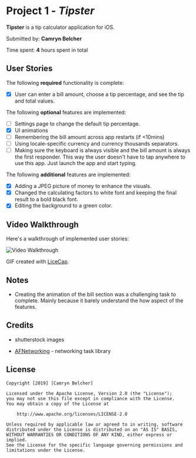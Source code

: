 # Project 1 - *Tipster*

**Tipster** is a tip calculator application for iOS.

Submitted by: **Camryn Belcher**

Time spent: **4** hours spent in total

## User Stories

The following **required** functionality is complete:

* [X] User can enter a bill amount, choose a tip percentage, and see the tip and total values.

The following **optional** features are implemented:

* [ ] Settings page to change the default tip percentage.
* [X] UI animations
* [ ] Remembering the bill amount across app restarts (if <10mins)
* [ ] Using locale-specific currency and currency thousands separators.
* [ ] Making sure the keyboard is always visible and the bill amount is always the first responder. This way the user doesn't have to tap anywhere to use this app. Just launch the app and start typing.

The following **additional** features are implemented:

- [X] Adding a JPEG picture of money to enhance the visuals.
- [X] Changed the calculating factors to white font and keeping the final result to a bold black font.
- [X] Editing the background to a green color. 

## Video Walkthrough

Here's a walkthrough of implemented user stories:

<img src='http://g.recordit.co/9OeRmnQOfD.gif' title='Video Walkthrough' width='' alt='Video Walkthrough' />

GIF created with [LiceCap](http://www.cockos.com/licecap/).

## Notes

- Creating the animation of the bill section was a challenging task to complete. Mainly because it barely understand the how aspect of the features. 

## Credits

- shutterstock images 

- [AFNetworking](https://github.com/AFNetworking/AFNetworking) - networking task library

## License

    Copyright [2019] [Camryn Belcher]

    Licensed under the Apache License, Version 2.0 (the "License");
    you may not use this file except in compliance with the License.
    You may obtain a copy of the License at

        http://www.apache.org/licenses/LICENSE-2.0

    Unless required by applicable law or agreed to in writing, software
    distributed under the License is distributed on an "AS IS" BASIS,
    WITHOUT WARRANTIES OR CONDITIONS OF ANY KIND, either express or implied.
    See the License for the specific language governing permissions and
    limitations under the License.
